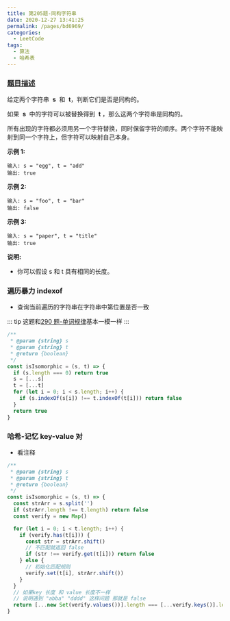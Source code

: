 ```yaml
---
title: 第205题-同构字符串
date: 2020-12-27 13:41:25
permalink: /pages/bd6969/
categories:
  - LeetCode
tags:
  - 算法
  - 哈希表
---
```


### [题目描述](https://leetcode-cn.com/problems/isomorphic-strings/solution/)

给定两个字符串  **s**  和  **t**，判断它们是否是同构的。

如果  **s**  中的字符可以被替换得到  **t** ，那么这两个字符串是同构的。

所有出现的字符都必须用另一个字符替换，同时保留字符的顺序。两个字符不能映射到同一个字符上，但字符可以映射自己本身。

**示例 1:**

```
输入: s = "egg", t = "add"
输出: true
```

<!-- more -->

**示例 2:**

```
输入: s = "foo", t = "bar"
输出: false
```

**示例 3:**

```
输入: s = "paper", t = "title"
输出: true
```

**说明:**

- 你可以假设 s 和 t 具有相同的长度。

### 遍历暴力 indexof

- 查询当前遍历的字符串在字符串中第位置是否一致

::: tip
这题和[290 题-单词规律](https://xiaojun996.top/pages/047cc5/)基本一模一样
:::

```JavaScript
/**
 * @param {string} s
 * @param {string} t
 * @return {boolean}
 */
const isIsomorphic = (s, t) => {
  if (s.length === 0) return true
  s = [...s]
  t = [...t]
  for (let i = 0; i < s.length; i++) {
    if (s.indexOf(s[i]) !== t.indexOf(t[i])) return false
  }
  return true
}
```

### 哈希-记忆 key-value 对

- 看注释

```JavaScript
/**
 * @param {string} s
 * @param {string} t
 * @return {boolean}
 */
const isIsomorphic = (s, t) => {
  const strArr = s.split('')
  if (strArr.length !== t.length) return false
  const verify = new Map()

  for (let i = 0; i < t.length; i++) {
    if (verify.has(t[i])) {
      const str = strArr.shift()
      // 不匹配就返回 false
      if (str !== verify.get(t[i])) return false
    } else {
      // 初始化匹配规则
      verify.set(t[i], strArr.shift())
    }
  }
  // 如果key 长度 和 value 长度不一样
  // 说明遇到 "abba" "dddd" 这样问题 那就是 false
  return [...new Set(verify.values())].length === [...verify.keys()].length
}
```
